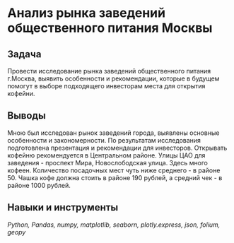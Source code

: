 # Анализ рынка заведений общественного питания Москвы

## Задача

Провести исследование рынка заведений общественного питания г.Москва, выявить особенности и рекомендации, которые в будущем помогут в выборе подходящего инвесторам места для открытия кофейни.

## Выводы

Мною был исследован рынок заведений города, выявлены основные особенности и закономерности. По результатам исследования подготовлена презентация и рекомендации для инвесторов. 
Открывать кофейню рекомендуется в Центральном районе.
Улицы ЦАО для заведения - проспект Мира, Новослободская улица. Здесь много кофеен.
Количество посадочных мест чуть ниже среднего - в районе 50.
Чашка кофе должна стоить в районе 190 рублей, а средний чек - в районе 1000 рублей.


## Навыки и инструменты

*Python, Pandas, numpy, matplotlib, seaborn, plotly.express, json, folium, geopy*
